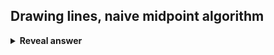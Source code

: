 ## Drawing lines, naive midpoint algorithm
<details>
<summary><b>Reveal answer</b></summary>
Illuminate pixel that is vertically closest
</details>
